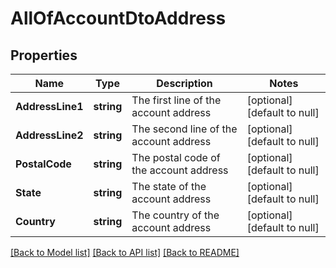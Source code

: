 # AllOfAccountDtoAddress

## Properties
Name | Type | Description | Notes
------------ | ------------- | ------------- | -------------
**AddressLine1** | **string** | The first line of the account address | [optional] [default to null]
**AddressLine2** | **string** | The second line of the account address | [optional] [default to null]
**PostalCode** | **string** | The postal code of the account address | [optional] [default to null]
**State** | **string** | The state of the account address | [optional] [default to null]
**Country** | **string** | The country of the account address | [optional] [default to null]

[[Back to Model list]](../README.md#documentation-for-models) [[Back to API list]](../README.md#documentation-for-api-endpoints) [[Back to README]](../README.md)

